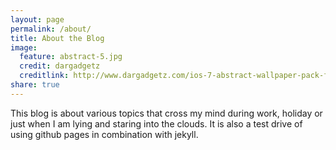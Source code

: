 ```yaml
---
layout: page
permalink: /about/
title: About the Blog
image:
  feature: abstract-5.jpg
  credit: dargadgetz
  creditlink: http://www.dargadgetz.com/ios-7-abstract-wallpaper-pack-for-iphone-5-and-ipod-touch-retina/
share: true
---
```


This blog is about various topics that cross my mind during work, holiday or just
when I am lying and staring into the clouds. It is also a test drive of using github
pages in combination with jekyll.
